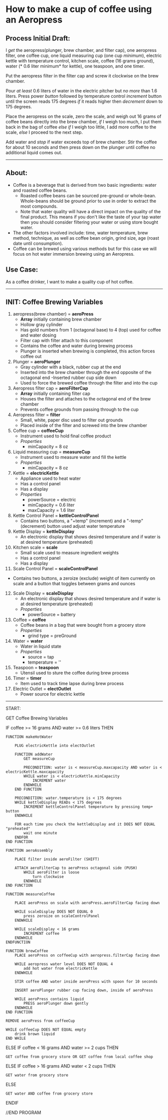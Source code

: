 # How to make a cup of coffee using an Aeropress

## Process Initial Draft:
I *get* the aeropress(plunger, brew chamber, and filter cap), one aeropress filter, one coffee cup, one liquid measuring cup (one cup *minimum*), electric kettle with temperature control, kitchen scale, coffee (16 grams ground), water (* 0.6  liter minimum* for kettle), one teaspoon, and one timer.

Put the aeropress filter in the filter cap and screw it clockwise on the brew chamber.

Pour *at least* 0.6 liters of water in the electric pitcher but *no more* than 1.6 liters.  Press power *button* followed by temperature control *increment* button until the screen reads 175 degrees *if* it reads higher then *decrement* down to 175 degrees.

Place the aeropress on the scale, zero the scale, and weigh out 16 grams of coffee beans directly into the brew chamber, *if* I weigh too much, I put them back in the bag of coffee *else if* I weigh too little, I add more coffee to the scale, *else* I proceed to the next step.

Add water and *stop* if water exceeds top of brew chamber.  Stir the coffee for about 10 seconds and then press down on the plunger until coffee no additional liquid comes out.

---

## About:
- Coffee is a beverage that is derived from two basic ingredients: water and roasted coffee beans.
    - Roasted coffee beans can be sourced pre-ground or whole-bean.  Whole-beans should be ground prior to use in order to extract the most compounds.
    - Note that water quality will have a direct impact on the quality of the final product.  This means if you don't like the taste of your tap water then you should consider filtering your water or using store bought water.
- The other factors involved include: time, water temperature, brew method, technique, as well as coffee bean origin, grind size, age (roast date until consumption).
- Coffee can be brewed using various methods but for this case we will focus on hot water immersion brewing using an Aeropress.


## Use Case: 
As a coffee drinker, I want to make a quality cup of hot coffee.

---

## INIT: Coffee Brewing Variables

1. aeropress(brew chamber) = **aeroPress**
    - **Array** initially containing brew chamber
    - Hollow gray cylinder
    - Has gold numbers from 1 (octagonal base) to 4 (top) used for coffee and water dosing
    - Filter cap with filter attach to this component
    - Contains the coffee and water during brewing process
    - Plunger is inserted when brewing is completed, this action forces coffee out
2. Plunger = **aeroPlunger**
    - Gray cylinder with a black, rubber cup at the end
    - Inserted into the brew chamber through the end opposite of the octagonal end
        -Inserted rubber cup side down
    - Used to force the brewed coffee through the filter and into the cup
3. Aeropress filter cap = **aeroFilterCap**
    - **Array** initially containing filter cap
    - Houses the filter and attaches to the octagonal end of the brew chamber
    - Prevents coffee grounds from passing through to the cup
4. Aeropress filter = **filter**
    - Small, white, paper disc used to filter out grounds
    - Placed inside of the filter and screwed into the brew chamber
5. Coffee cup = **coffeeCup**
    - Instrument used to hold final coffee product
    - *Properties*
        - minCapacity = 8 oz
6. Liquid measuring cup = **measureCup**
    - Instrument used to measure water and fill the kettle
    - *Properties*
        - minCapacity = 8 oz
7. Kettle = **electricKettle**
    - Appliance used to heat water
    - Has a control panel
    - Has a display
    - *Properties*
        - powerSource = electric
        - minCapacity = 0.6 liter
        - maxCapacity = 1.6 liter
8. Kettle Control Panel = **kettleControlPanel**
    - Contains two buttons, a "+temp" (increment) and a "-temp" (decrement) button used adjust water temperature
9. Kettle Display = **kettleDisplay**
    - An electronic display that shows desired temperature and if water is at desired temperature (preheated)
10. Kitchen scale = **scale**
    - Small scale used to measure ingredient weights
    - Has a control panel
    - Has a display
11. Scale Control Panel = **scaleControlPanel**
- Contains two buttons, a zeroize (exclude) weight of item currently on scale and a button that toggles between grams and ounces
12. Scale Display = **scaleDisplay**
    - An electronic display that shows desired temperature and if water is at desired temperature (preheated)
    - *Properties*
        - powerSource = battery
13. Coffee = **coffee**
    - Coffee beans in a bag that were bought from a grocery store
    - *Properties*
        - grind type = preGround
14. Water = **water**
    - Water in liquid state
    - *Properties*
        - source = tap
        - temperature = ''
15. Teaspoon = **teaspoon**
    - Utensil used to sture the coffee during brew process
16. Timer = **timer**
    - Item used to track time lapse during brew process
17. Electric Outlet = **electOutlet**
    - Power source for electric kettle

---
START:

GET Coffee Brewing Variables

IF coffee >= 16 grams AND water >= 0.6 liters THEN

    FUNCTION makeHotWater
        
        PLUG electricKettle into electOutlet

        FUNCTION addWater
            GET measureCup
            
            PRECONDITION: water is < measureCup.maxcapacity AND water is < electricKettle.maxcapacity
            WHILE water is < electricKettle.minCapacity
                INCREMENT water
            ENDWHILE    
        END FUNCTION     
        
        PRECONDITION: water.temperature is < 175 degrees
        WHILE kettleDisplay READs < 175 degrees
            INCREMENT kettleControlPanel temperature by pressing temp+ button 
        ENDWHILE

        FOR each time you check the kettleDisplay and it DOES NOT EQUAL "preheated"
            wait one minute
        ENDFOR 
    END FUNCTION

    FUNCTION aeroAssembly

        PLACE filter inside aeroFilter (SHIFT)

        ATTACH aeroFilterCap to aeroPress octagonal side (PUSH)
            WHILE aeroFilter is loose
                turn clockwise
            ENDWHILE   
    END FUNCTION
    
    FUNCTION measureCoffee
        
        PLACE aeroPress on scale with aeroPress.aeroFilterCap facing down
        
        WHILE scaleDisplay DOES NOT EQUAL 0
            press zeroize on scaleControlPanel
        ENDWHILE
            
        WHILE scaleDisplay < 16 grams
            INCREMENT coffee
        ENDWHILE   
    ENDFUNCTION

    FUNCTION brewCoffee
        PLACE aeroPress on coffeeCup with aeropress.filterCap facing down
        
        WHILE aeropress water level DOES NOT EQUAL 4
            add hot water from electricKettle
        ENDWHILE

        STIR coffee AND water inside aeroPress with spoon for 10 seconds

        INSERT aeroPlunger rubber cup facing down, inside of aeroPress

        WHILE aeroPress contains liquid
            PRESS aeroPlunger down gently
        ENDWHILE
    END FUNCTION 

    REMOVE aeroPress from coffeeCup

    WHILE coffeeCup DOES NOT EQUAL empty
        drink brown liquid
    END WHILE   
ELSE IF coffee < 16 grams AND water >= 2 cups THEN

    GET coffee from grocery store OR GET coffee from local coffee shop
ELSE IF coffee > 16 grams AND water < 2 cups THEN

    GET water from grocery store
ELSE 
    
    GET water AND coffee from grocery store
ENDIF

//END PROGRAM
